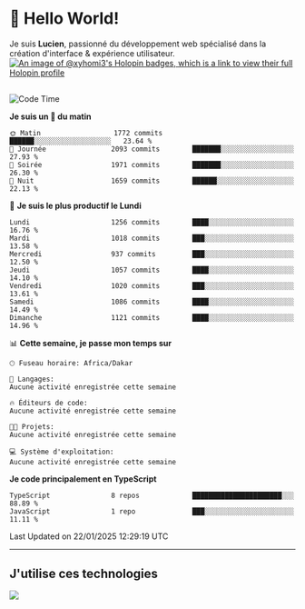 # 👋 Hello World!

Je suis **Lucien**, passionné du développement web spécialisé dans la création d'interface & expérience utilisateur.
[![An image of @xyhomi3's Holopin badges, which is a link to view their full Holopin profile](https://holopin.me/xyhomi3)](https://holopin.io/@xyhomi3)

##

<!--START_SECTION:waka-->
![Code Time](http://img.shields.io/badge/Code%20Time-2%2C834%20hrs%2050%20mins-blue)

**Je suis un 🐤 du matin** 

```text
🌞 Matin                  1772 commits        ██████░░░░░░░░░░░░░░░░░░░   23.64 % 
🌆 Journée                2093 commits        ███████░░░░░░░░░░░░░░░░░░   27.93 % 
🌃 Soirée                 1971 commits        ███████░░░░░░░░░░░░░░░░░░   26.30 % 
🌙 Nuit                   1659 commits        ██████░░░░░░░░░░░░░░░░░░░   22.13 % 
```
📅 **Je suis le plus productif le Lundi** 

```text
Lundi                    1256 commits        ████░░░░░░░░░░░░░░░░░░░░░   16.76 % 
Mardi                    1018 commits        ███░░░░░░░░░░░░░░░░░░░░░░   13.58 % 
Mercredi                 937 commits         ███░░░░░░░░░░░░░░░░░░░░░░   12.50 % 
Jeudi                    1057 commits        ████░░░░░░░░░░░░░░░░░░░░░   14.10 % 
Vendredi                 1020 commits        ███░░░░░░░░░░░░░░░░░░░░░░   13.61 % 
Samedi                   1086 commits        ████░░░░░░░░░░░░░░░░░░░░░   14.49 % 
Dimanche                 1121 commits        ████░░░░░░░░░░░░░░░░░░░░░   14.96 % 
```


📊 **Cette semaine, je passe mon temps sur** 

```text
🕑︎ Fuseau horaire: Africa/Dakar

💬 Langages: 
Aucune activité enregistrée cette semaine

🔥 Éditeurs de code: 
Aucune activité enregistrée cette semaine

🐱‍💻 Projets: 
Aucune activité enregistrée cette semaine

💻 Système d'exploitation: 
Aucune activité enregistrée cette semaine
```

**Je code principalement en TypeScript** 

```text
TypeScript               8 repos             ██████████████████████░░░   88.89 % 
JavaScript               1 repo              ███░░░░░░░░░░░░░░░░░░░░░░   11.11 % 
```




 Last Updated on 22/01/2025 12:29:19 UTC
<!--END_SECTION:waka-->
---

## J'utilise ces technologies

<p align="left">
  <a href="https://skillicons.dev">
    <img src="https://skillicons.dev/icons?i=ts,js,md,scss,tailwind,react,docker,express,astro,vite,nextjs,vercel,figma,ableton" />
  </a>
</p>

